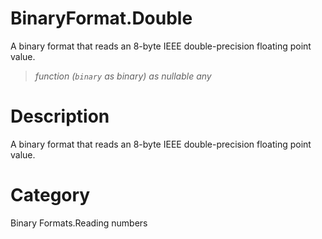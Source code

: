 # BinaryFormat.Double
A binary format that reads an 8-byte IEEE double-precision floating point value.
> _function (<code>binary</code> as binary) as nullable any_

# Description 
A binary format that reads an 8-byte IEEE double-precision floating point value.
# Category 
Binary Formats.Reading numbers
